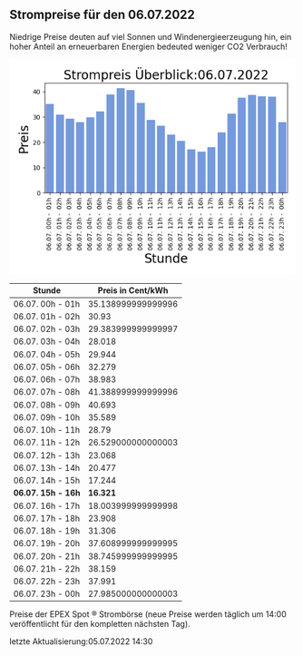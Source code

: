 
## Strompreise für den 06.07.2022

Niedrige Preise deuten auf viel Sonnen und Windenergieerzeugung hin, ein hoher Anteil an erneuerbaren Energien bedeuted weniger CO2 Verbrauch!

![Strompreis übersicht](imgs/strompreis_uebersicht.png)

| Stunde | Preis in Cent/kWh |
|---|---|
| 06.07. 00h -  01h | 35.138999999999996 | 
| 06.07. 01h -  02h | 30.93 | 
| 06.07. 02h -  03h | 29.383999999999997 | 
| 06.07. 03h -  04h | 28.018 | 
| 06.07. 04h -  05h | 29.944 | 
| 06.07. 05h -  06h | 32.279 | 
| 06.07. 06h -  07h | 38.983 | 
| 06.07. 07h -  08h | 41.388999999999996 | 
| 06.07. 08h -  09h | 40.693 | 
| 06.07. 09h -  10h | 35.589 | 
| 06.07. 10h -  11h | 28.79 | 
| 06.07. 11h -  12h | 26.529000000000003 | 
| 06.07. 12h -  13h | 23.068 | 
| 06.07. 13h -  14h | 20.477 | 
| 06.07. 14h -  15h | 17.244 | 
| **06.07. 15h -  16h** | **16.321** | 
| 06.07. 16h -  17h | 18.003999999999998 | 
| 06.07. 17h -  18h | 23.908 | 
| 06.07. 18h -  19h | 31.306 | 
| 06.07. 19h -  20h | 37.608999999999995 | 
| 06.07. 20h -  21h | 38.745999999999995 | 
| 06.07. 21h -  22h | 38.159 | 
| 06.07. 22h -  23h | 37.991 | 
| 06.07. 23h -  00h | 27.985000000000003 | 

Preise der EPEX Spot ® Strombörse (neue Preise werden täglich um 14:00 veröffentlicht für den kompletten nächsten Tag).

letzte Aktualisierung:05.07.2022 14:30